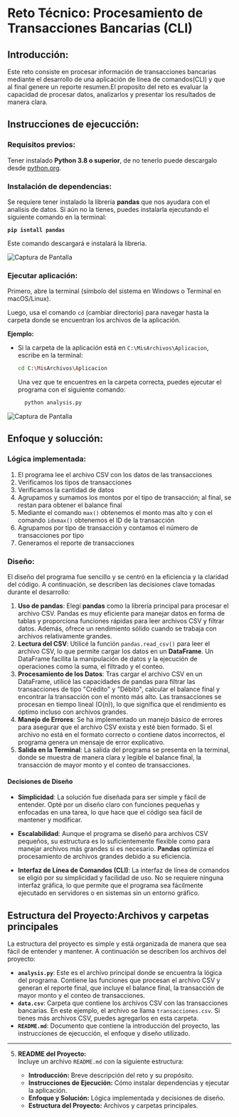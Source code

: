# Reto Técnico: Procesamiento de Transacciones Bancarias (CLI)

## Introducción:
Este reto consiste en procesar información de transacciones bancarias mediante el desarrollo de una aplicación de línea de comandos(CLI) y que al final genere un reporte resumen.El proposito del reto es evaluar la capacidad de procesar datos, analizarlos y presentar los resultados de manera clara.

## Instrucciones de ejecucción:
### Requisitos previos:
  Tener instalado **Python 3.8 o superior**, de no tenerlo puede descargalo desde [python.org](https://www.python.org/downloads/).

### Instalación de dependencias:
  Se requiere tener instalado la libreria **pandas** que nos ayudara con el analisis de datos. Si aún no la tienes, puedes instalarla ejecutando el siguiente comando en la terminal:

  **`pip isntall pandas`**
  
  Este comando descargará e instalará la libreria.
  
  ![Captura de Pantalla](https://drive.google.com/uc?id=1tFpBgIr2svo4I0BGR8LdlqxHp8aK2anx)
  
### Ejecutar aplicación:
  Primero, abre la terminal (símbolo del sistema en Windows o Terminal en macOS/Linux).
     
  Luego, usa el comando `cd` (cambiar directorio) para navegar hasta la carpeta donde se encuentran los archivos de la aplicación.

  **Ejemplo:**
  - Si la carpeta de la aplicación está en `C:\MisArchivos\Aplicacion`, escribe en la terminal:
      ```bash
      cd C:\MisArchivos\Aplicacion
      ```
    Una vez que te encuentres en la carpeta correcta, puedes ejecutar el programa con el siguiente comando:
    ```bash
      python analysis.py
      ```
  ![Captura de Pantalla](https://drive.google.com/uc?export=view&id=1Ajb2eD-c4ww-s6tFq1lWvwbonN2mEV5J)

## Enfoque y solucción:
### Lógica implementada:
  1. El programa lee el archivo CSV con los datos de las transacciones
  2. Verificamos los tipos de transacciones
  3. Verificamos la cantidad de datos
  4. Agrupamos y sumamos los montos por el tipo de transacción; al final, se restan para obtener el balance final
  5. Mediante el comando `max()` obtenemos el monto mas alto y con el comando `idxmax()` obtenemos el ID de la transacción
  6. Agrupamos por tipo de transacción y contamos el número de transacciones por tipo
  7. Generamos el reporte de transacciones

### Diseño:
El diseño del programa fue sencillo y se centró en la eficiencia y la claridad del código. A continuación, se describen las decisiones clave tomadas durante el desarrollo:

  1. **Uso de pandas**: Elegí **pandas** como la librería principal para procesar el archivo CSV. Pandas es muy eficiente para manejar datos en forma de tablas y proporciona funciones rápidas para leer archivos CSV y filtrar datos. Además, ofrece un rendimiento sólido cuando se trabaja con archivos relativamente grandes.
  2. **Lectura del CSV**: Utilicé la función `pandas.read_csv()` para leer el archivo CSV, lo que permite cargar los datos en un **DataFrame**. Un DataFrame facilita la manipulación de datos y la ejecución de operaciones como la suma, el filtrado y el conteo.
  3. **Procesamiento de los Datos**: Tras cargar el archivo CSV en un DataFrame, utilicé las capacidades de pandas para filtrar las transacciones de tipo "Crédito" y "Débito", calcular el balance final y encontrar la transacción con el monto más alto. Las transacciones se procesan en tiempo lineal (O(n)), lo que significa que el rendimiento es óptimo incluso con archivos grandes.
  4. **Manejo de Errores**: Se ha implementado un manejo básico de errores para asegurar que el archivo CSV exista y esté bien formado. Si el archivo no está en el formato correcto o contiene datos incorrectos, el programa genera un mensaje de error explicativo.
  5. **Salida en la Terminal**: La salida del programa se presenta en la terminal, donde se muestra de manera clara y legible el balance final, la transacción de mayor monto y el conteo de transacciones.

#### Decisiones de Diseño

- **Simplicidad**: La solución fue diseñada para ser simple y fácil de entender. Opté por un diseño claro con funciones pequeñas y enfocadas en una tarea, lo que hace que el código sea fácil de mantener y modificar.
  
- **Escalabilidad**: Aunque el programa se diseñó para archivos CSV pequeños, su estructura es lo suficientemente flexible como para manejar archivos más grandes si es necesario. **Pandas** optimiza el procesamiento de archivos grandes debido a su eficiencia.

- **Interfaz de Línea de Comandos (CLI)**: La interfaz de línea de comandos se eligió por su simplicidad y facilidad de uso. No se requiere ninguna interfaz gráfica, lo que permite que el programa sea fácilmente ejecutado en servidores o en sistemas sin un entorno gráfico.

## Estructura del Proyecto:Archivos y carpetas principales
La estructura del proyecto es simple y está organizada de manera que sea fácil de entender y mantener. A continuación se describen los archivos del proyecto:

  - **`analysis.py`**: Este es el archivo principal donde se encuentra la lógica del programa. Contiene las funciones que procesan el archivo CSV y generan el reporte final, que incluye el balance final, la transacción de mayor monto y el conteo de transacciones.
  - **`data.csv`**: Carpeta que contiene los archivos CSV con las transacciones bancarias. En este ejemplo, el archivo se llama `transacciones.csv`. Si tienes más archivos CSV, puedes agregarlos en esta carpeta.
  - **`README.md`**: Documento que contiene la introducción del proyecto, las instrucciones de ejecucción, el enfoque y diseño utilizado.

---

5. **README del Proyecto:**  
   Incluye un archivo `README.md` con la siguiente estructura:

   - **Introducción:** Breve descripción del reto y su propósito.
   - **Instrucciones de Ejecución:** Cómo instalar dependencias y ejecutar la aplicación.
   - **Enfoque y Solución:** Lógica implementada y decisiones de diseño.
   - **Estructura del Proyecto:** Archivos y carpetas principales.

